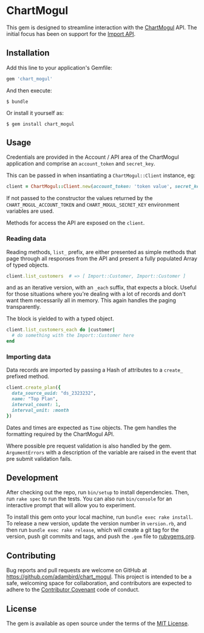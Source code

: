 # ChartMogul

This gem is designed to streamline interaction with the [ChartMogul](https://dev.chartmogul.com) API. The initial focus has been on support for the [Import API](link!!).

## Installation

Add this line to your application's Gemfile:

```ruby
gem 'chart_mogul'
```

And then execute:

    $ bundle

Or install it yourself as:

    $ gem install chart_mogul

## Usage

Credentials are provided in the Account / API area of the ChartMogul application and comprise an `account_token` and `secret_key`.

This can be passed in when insantiating a `ChartMogul::Client` instance, eg:

```ruby
client = ChartMogul::Client.new(account_token: 'token value', secret_key: 'secret value')
```

If not passed to the constructor the values returned by the `CHART_MOGUL_ACCOUNT_TOKEN` and `CHART_MOGUL_SECRET_KEY` environment variables are used.

Methods for access the API are exposed on the `client`.

### Reading data

Reading methods, `list_` prefix,  are either presented as simple methods that page through all responses from the API and present a fully populated Array of typed objects.

```ruby
client.list_customers  # => [ Import::Customer, Import::Customer ]
```

and as an iterative version, with an `_each` suffix, that expects a block. Useful for those situations where you're dealing with a lot of records and don't want them necessarily all in memory. This again handles the paging transparently.

The block is yielded to with a typed object.

```ruby
client.list_customers_each do |customer|
  # do something with the Import::Customer here
end
```

### Importing data

Data records are imported by passing a Hash of attributes to a `create_` prefixed method.

```ruby
client.create_plan({
  data_source_uuid: "ds_2323232",
  name: "Top Plan",
  interval_count: 1,
  interval_unit: :month
})
```

Dates and times are expected as `Time` objects. The gem handles the formatting required by the ChartMogul API.

Where possible pre request validation is also handled by the gem. `ArgumentErrors` with a description of the variable are raised in the event that pre submit validation fails.

## Development

After checking out the repo, run `bin/setup` to install dependencies. Then, run `rake spec` to run the tests. You can also run `bin/console` for an interactive prompt that will allow you to experiment.

To install this gem onto your local machine, run `bundle exec rake install`. To release a new version, update the version number in `version.rb`, and then run `bundle exec rake release`, which will create a git tag for the version, push git commits and tags, and push the `.gem` file to [rubygems.org](https://rubygems.org).

## Contributing

Bug reports and pull requests are welcome on GitHub at https://github.com/adambird/chart_mogul. This project is intended to be a safe, welcoming space for collaboration, and contributors are expected to adhere to the [Contributor Covenant](contributor-covenant.org) code of conduct.


## License

The gem is available as open source under the terms of the [MIT License](http://opensource.org/licenses/MIT).

